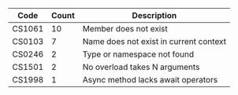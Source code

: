 | Code | Count | Description |
|------|-------|-------------|
| CS1061 | 10 | Member does not exist |
| CS0103 | 7 | Name does not exist in current context |
| CS0246 | 2 | Type or namespace not found |
| CS1501 | 2 | No overload takes N arguments |
| CS1998 | 1 | Async method lacks await operators |